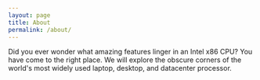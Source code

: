 ```yaml
---
layout: page
title: About
permalink: /about/
---
```


Did you ever wonder what amazing features linger in an Intel x86 CPU? You have
come to the right place. We will explore the obscure corners of the world's most
widely used laptop, desktop, and datacenter processor.
